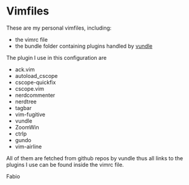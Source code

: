 Vimfiles
=======

These are my personal vimfiles, including:

* the vimrc file
* the bundle folder containing plugins 
  handled by [vundle](https://github.com/gmarik/vundle "vundle")

The plugin I use in this configuration are
* ack.vim
* autoload\_cscope
* cscope\-quickfix
* cscope.vim
* nerdcommenter
* nerdtree
* tagbar
* vim-fugitive
* vundle
* ZoomWin
* ctrlp
* gundo
* vim-airline

All of them are fetched from github repos by vundle thus all links to the
plugins I use can be found inside the vimrc file.

Fabio


